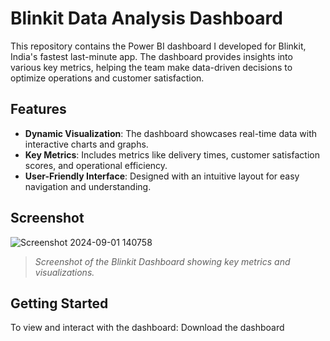 # Blinkit Data Analysis Dashboard

This repository contains the Power BI dashboard I developed for Blinkit, India's fastest last-minute app. The dashboard provides insights into various key metrics, helping the team make data-driven decisions to optimize operations and customer satisfaction.

## Features

- **Dynamic Visualization**: The dashboard showcases real-time data with interactive charts and graphs.
- **Key Metrics**: Includes metrics like delivery times, customer satisfaction scores, and operational efficiency.
- **User-Friendly Interface**: Designed with an intuitive layout for easy navigation and understanding.

## Screenshot

![Screenshot 2024-09-01 140758](https://github.com/user-attachments/assets/f32a65d5-730b-48a7-868a-05b6da6e5174)

> *Screenshot of the Blinkit Dashboard showing key metrics and visualizations.*

## Getting Started

To view and interact with the dashboard:
Download the dashboard
